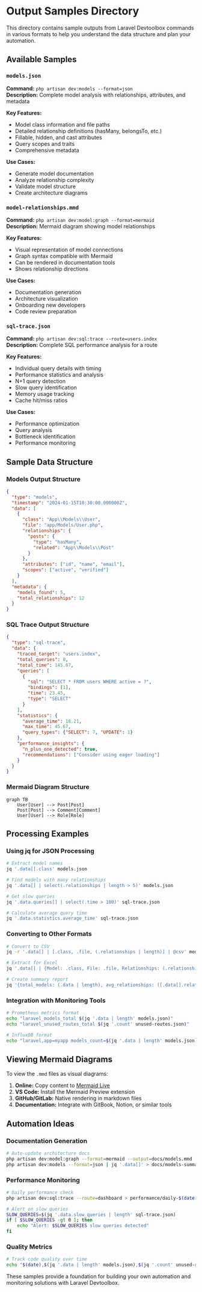 # Output Samples Directory

This directory contains sample outputs from Laravel Devtoolbox commands in various formats to help you understand the data structure and plan your automation.

## Available Samples

### `models.json`
**Command:** `php artisan dev:models --format=json`  
**Description:** Complete model analysis with relationships, attributes, and metadata

**Key Features:**
- Model class information and file paths
- Detailed relationship definitions (hasMany, belongsTo, etc.)
- Fillable, hidden, and cast attributes
- Query scopes and traits
- Comprehensive metadata

**Use Cases:**
- Generate model documentation
- Analyze relationship complexity
- Validate model structure
- Create architecture diagrams

### `model-relationships.mmd`
**Command:** `php artisan dev:model:graph --format=mermaid`  
**Description:** Mermaid diagram showing model relationships

**Key Features:**
- Visual representation of model connections
- Graph syntax compatible with Mermaid
- Can be rendered in documentation tools
- Shows relationship directions

**Use Cases:**
- Documentation generation
- Architecture visualization
- Onboarding new developers
- Code review preparation

### `sql-trace.json`
**Command:** `php artisan dev:sql:trace --route=users.index`  
**Description:** Complete SQL performance analysis for a route

**Key Features:**
- Individual query details with timing
- Performance statistics and analysis
- N+1 query detection
- Slow query identification
- Memory usage tracking
- Cache hit/miss ratios

**Use Cases:**
- Performance optimization
- Query analysis
- Bottleneck identification
- Performance monitoring

## Sample Data Structure

### Models Output Structure
```json
{
  "type": "models",
  "timestamp": "2024-01-15T10:30:00.000000Z",
  "data": [
    {
      "class": "App\\Models\\User",
      "file": "app/Models/User.php",
      "relationships": {
        "posts": {
          "type": "hasMany",
          "related": "App\\Models\\Post"
        }
      },
      "attributes": ["id", "name", "email"],
      "scopes": ["active", "verified"]
    }
  ],
  "metadata": {
    "models_found": 5,
    "total_relationships": 12
  }
}
```

### SQL Trace Output Structure
```json
{
  "type": "sql-trace",
  "data": {
    "traced_target": "users.index",
    "total_queries": 8,
    "total_time": 145.67,
    "queries": [
      {
        "sql": "SELECT * FROM users WHERE active = ?",
        "bindings": [1],
        "time": 23.45,
        "type": "SELECT"
      }
    ],
    "statistics": {
      "average_time": 18.21,
      "max_time": 45.67,
      "query_types": {"SELECT": 7, "UPDATE": 1}
    },
    "performance_insights": {
      "n_plus_one_detected": true,
      "recommendations": ["Consider using eager loading"]
    }
  }
}
```

### Mermaid Diagram Structure
```mermaid
graph TB
    User[User] --> Post[Post]
    Post[Post] --> Comment[Comment]
    User[User] --> Role[Role]
```

## Processing Examples

### Using jq for JSON Processing

```bash
# Extract model names
jq '.data[].class' models.json

# Find models with many relationships
jq '.data[] | select(.relationships | length > 5)' models.json

# Get slow queries
jq '.data.queries[] | select(.time > 100)' sql-trace.json

# Calculate average query time
jq '.data.statistics.average_time' sql-trace.json
```

### Converting to Other Formats

```bash
# Convert to CSV
jq -r '.data[] | [.class, .file, (.relationships | length)] | @csv' models.json

# Extract for Excel
jq '.data[] | {Model: .class, File: .file, Relationships: (.relationships | length)}' models.json

# Create summary report
jq '{total_models: (.data | length), avg_relationships: ([.data[].relationships | length] | add / length)}' models.json
```

### Integration with Monitoring Tools

```bash
# Prometheus metrics format
echo "laravel_models_total $(jq '.data | length' models.json)"
echo "laravel_unused_routes_total $(jq '.count' unused-routes.json)"

# InfluxDB format
echo "laravel,app=myapp models_count=$(jq '.data | length' models.json)i"
```

## Viewing Mermaid Diagrams

To view the `.mmd` files as visual diagrams:

1. **Online:** Copy content to [Mermaid Live](https://mermaid.live/)
2. **VS Code:** Install the Mermaid Preview extension
3. **GitHub/GitLab:** Native rendering in markdown files
4. **Documentation:** Integrate with GitBook, Notion, or similar tools

## Automation Ideas

### Documentation Generation
```bash
# Auto-update architecture docs
php artisan dev:model:graph --format=mermaid --output=docs/models.mmd
php artisan dev:models --format=json | jq '.data[]' > docs/models-summary.json
```

### Performance Monitoring
```bash
# Daily performance check
php artisan dev:sql:trace --route=dashboard > performance/daily-$(date +%Y%m%d).json

# Alert on slow queries
SLOW_QUERIES=$(jq '.data.slow_queries | length' sql-trace.json)
if [ $SLOW_QUERIES -gt 0 ]; then
    echo "Alert: $SLOW_QUERIES slow queries detected"
fi
```

### Quality Metrics
```bash
# Track code quality over time
echo "$(date),$(jq '.data | length' models.json),$(jq '.count' unused-routes.json)" >> metrics.csv
```

These samples provide a foundation for building your own automation and monitoring solutions with Laravel Devtoolbox.